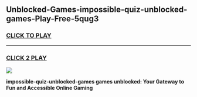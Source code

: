 
## Unblocked-Games-impossible-quiz-unblocked-games-Play-Free-5qug3
<h3>
<a href="https://premium76.site?title=impossible-quiz-unblocked-games&ref=18A1">CLICK TO PLAY</a></h3>
<hr>

<h3>
<a href="https://premium76.site?title=impossible-quiz-unblocked-games&ref=18A1">CLICK 2 PLAY</a>
  
</h3>

<a href="https://premium76.site?title=impossible-quiz-unblocked-games&ref=18A1"><img src="https://clearcache.store/games.png"></a>


**impossible-quiz-unblocked-games games unblocked: Your Gateway to Fun and Accessible Online Gaming**
